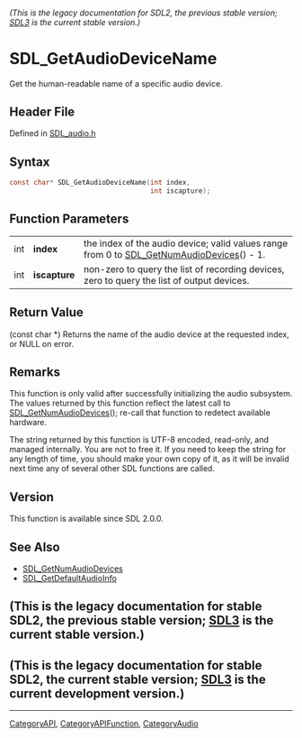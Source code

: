 ###### (This is the legacy documentation for SDL2, the previous stable version; [SDL3](https://wiki.libsdl.org/SDL3/) is the current stable version.)
# SDL_GetAudioDeviceName

Get the human-readable name of a specific audio device.

## Header File

Defined in [SDL_audio.h](https://github.com/libsdl-org/SDL/blob/SDL2/include/SDL_audio.h)

## Syntax

```c
const char* SDL_GetAudioDeviceName(int index,
                                   int iscapture);
```

## Function Parameters

|     |               |                                                                                                                     |
| --- | ------------- | ------------------------------------------------------------------------------------------------------------------- |
| int | **index**     | the index of the audio device; valid values range from 0 to [SDL_GetNumAudioDevices](SDL_GetNumAudioDevices)() - 1. |
| int | **iscapture** | non-zero to query the list of recording devices, zero to query the list of output devices.                          |

## Return Value

(const char *) Returns the name of the audio device at the requested index,
or NULL on error.

## Remarks

This function is only valid after successfully initializing the audio
subsystem. The values returned by this function reflect the latest call to
[SDL_GetNumAudioDevices](SDL_GetNumAudioDevices)(); re-call that function
to redetect available hardware.

The string returned by this function is UTF-8 encoded, read-only, and
managed internally. You are not to free it. If you need to keep the string
for any length of time, you should make your own copy of it, as it will be
invalid next time any of several other SDL functions are called.

## Version

This function is available since SDL 2.0.0.

## See Also

- [SDL_GetNumAudioDevices](SDL_GetNumAudioDevices)
- [SDL_GetDefaultAudioInfo](SDL_GetDefaultAudioInfo)


## (This is the legacy documentation for stable SDL2, the previous stable version; [SDL3](https://wiki.libsdl.org/SDL3/) is the current stable version.)



## (This is the legacy documentation for stable SDL2, the current stable version; [SDL3](https://wiki.libsdl.org/SDL3/) is the current development version.)



----
[CategoryAPI](CategoryAPI), [CategoryAPIFunction](CategoryAPIFunction), [CategoryAudio](CategoryAudio)

